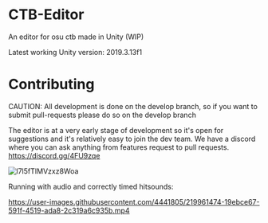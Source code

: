 # CTB-Editor
An editor for osu ctb made in Unity (WIP)

Latest working Unity version: 2019.3.13f1

# Contributing
CAUTION: All development is done on the develop branch, so if you want to submit pull-requests please do so on the develop branch

The editor is at a very early stage of development so it's open for suggestions and it's relatively easy to join the dev team.
We have a discord where you can ask anything from features request to pull requests.
https://discord.gg/4FU9zqe

![l7l5fTIMVzxz8Woa](https://user-images.githubusercontent.com/4441805/219961190-7baed2b4-be31-4ac7-ac12-c4bf1175de7a.gif)

Running with audio and correctly timed hitsounds:

https://user-images.githubusercontent.com/4441805/219961474-19ebce67-591f-4519-ada8-2c319a6c935b.mp4
